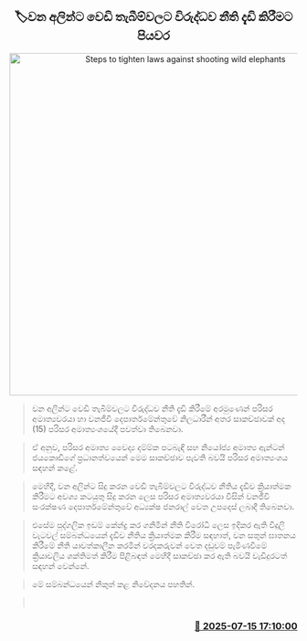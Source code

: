 <p align='center'><b><h2 align='center' title='Steps to tighten laws against shooting wild elephants'>🏷වන අලින්ට වෙඩි තැබීම්වලට විරුද්ධව නීති දැඩි කිරීමට පියවර</h2></b></p>
<p align='center'><img src='https://helakuru.sgp1.cdn.digitaloceanspaces.com/esana/images/lib/dhammika-parabadi-iop.jpg' width='600' alt='Steps to tighten laws against shooting wild elephants'></p>

> වන අලින්ට වෙඩි තැබීම්වලට විරුද්ධව නීති දැඩි කිරීමේ අරමුණෙන් පරිසර අමාත්‍යවරයා හා වනජීවී දෙපාර්තමේන්තුවේ නිලධාරීන් අතර සාකච්ඡාවක් අද (15) පරිසර අමාත්‍යංශ‍යේදී පවත්වා තිබෙනවා.

> ඒ අනුව, පරිසර අමාත්‍ය වෛද්‍ය දම්ම්ක පටබැඳි සහ නියෝජ්‍ය අමාත්‍ය ඇන්ටන් ජයකොඩිගේ ප්‍රධානත්වයෙන් මෙම සාකච්ඡාව පැවති බවයි පරිසර අමාත්‍යංශය සඳහන් කළේ.

> මෙහිදී, වන අලින්ට සිදු කරන වෙඩි තැබීම්වලට විරුද්ධව නීතිය දැඩිව ක්‍රියාත්මක කිරීමට අවශ්‍ය කටයුතු සිදු කරන ලෙස පරිසර අමාත්‍යවරයා විසින් වනජීවි සංරක්ෂණ දෙපාර්තමේන්තුවේ අධ්‍යක්ෂ ජනරාල් වෙත උපදෙස් ලබාදී තිබෙනවා.

> එසේම පුද්ගලික ඉඩම් කේන්ද්‍ර කර ගනිමින් නීති විරෝධී ලෙස ඉදිකර ඇති විදුලි වැටවල් සම්බන්ධයෙන් දැඩිව නීතිය ක්‍රියාත්මක කිරීම සඳහාත්, වන සතුන් ඝාතනය කිරීමේ නීති යාවත්කාලීන කරමින් වරදකරුවන් වෙත දඩුවම් පැමිණවීමේ ක්‍රියාවලිය ශක්තිමත් කිරීම පිළිබඳත් මෙහිදී සාකච්ඡා කර ඇති බවයි වැඩිදුරටත් සඳහන් වෙන්නේ.

> මේ සම්බන්ධයෙන් නිකුත් කළ නිවේදනය පහතින්.

>  



<h3 align='right'><a href='https://www.helakuru.lk/esana/p/111880/'>📅 2025-07-15 17:10:00</a></h3>
